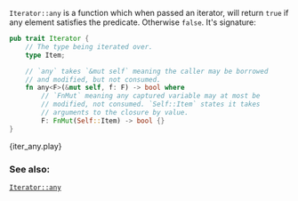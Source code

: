 `Iterator::any` is a function which when passed an iterator, will return
`true` if any element satisfies the predicate. Otherwise `false`. It's
signature:

```rust
pub trait Iterator {
    // The type being iterated over.
    type Item;

    // `any` takes `&mut self` meaning the caller may be borrowed
    // and modified, but not consumed.
    fn any<F>(&mut self, f: F) -> bool where
        // `FnMut` meaning any captured variable may at most be
        // modified, not consumed. `Self::Item` states it takes
        // arguments to the closure by value.
        F: FnMut(Self::Item) -> bool {}
}
```

{iter_any.play}

### See also:

[`Iterator::any`][any]

[any]: http://doc.rust-lang.org/std/iter/trait.Iterator.html#method.any
